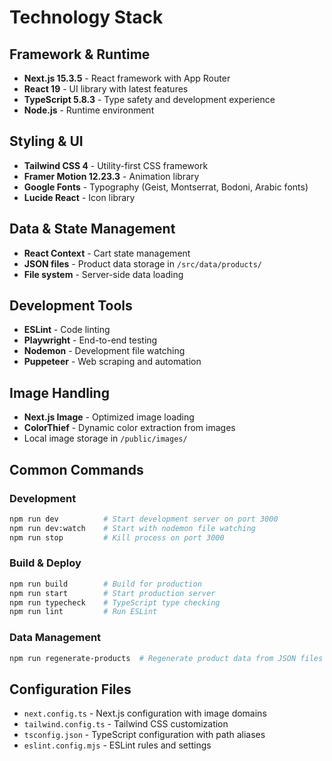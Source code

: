 # Technology Stack

## Framework & Runtime
- **Next.js 15.3.5** - React framework with App Router
- **React 19** - UI library with latest features
- **TypeScript 5.8.3** - Type safety and development experience
- **Node.js** - Runtime environment

## Styling & UI
- **Tailwind CSS 4** - Utility-first CSS framework
- **Framer Motion 12.23.3** - Animation library
- **Google Fonts** - Typography (Geist, Montserrat, Bodoni, Arabic fonts)
- **Lucide React** - Icon library

## Data & State Management
- **React Context** - Cart state management
- **JSON files** - Product data storage in `/src/data/products/`
- **File system** - Server-side data loading

## Development Tools
- **ESLint** - Code linting
- **Playwright** - End-to-end testing
- **Nodemon** - Development file watching
- **Puppeteer** - Web scraping and automation

## Image Handling
- **Next.js Image** - Optimized image loading
- **ColorThief** - Dynamic color extraction from images
- Local image storage in `/public/images/`

## Common Commands

### Development
```bash
npm run dev          # Start development server on port 3000
npm run dev:watch    # Start with nodemon file watching
npm run stop         # Kill process on port 3000
```

### Build & Deploy
```bash
npm run build        # Build for production
npm run start        # Start production server
npm run typecheck    # TypeScript type checking
npm run lint         # Run ESLint
```

### Data Management
```bash
npm run regenerate-products  # Regenerate product data from JSON files
```

## Configuration Files
- `next.config.ts` - Next.js configuration with image domains
- `tailwind.config.ts` - Tailwind CSS customization
- `tsconfig.json` - TypeScript configuration with path aliases
- `eslint.config.mjs` - ESLint rules and settings